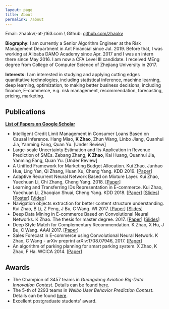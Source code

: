 ```yaml
---
layout: page
title: About
permalink: /about
---
```


Email: zhaokv(-at-)163.com \\
Github: [github.com/zhaokv](https://github.com/zhaokv)

**Biography**: I am currently a Senior Algorithm Engineer at the Risk Management Department in Ant Financial since Jul. 2019. Before that, I was working at Alibaba DAMO Academy since Apr. 2017 and I was an intern there since May 2016. I am now a CFA Level III candidate. I received MEng degree from College of Computer Science of Zhejiang University in 2017. 

**Interests**: I am interested in studying and applying cutting edges quantitative technologies, including statistical inference, machine learning, deep learning, optimization, to making better business decisions, including finance, E-commerce, e.g. risk management, recommendation, forecasting, pricing, marketing. 

## Publications
[**List of Papers on Google Scholar**](https://scholar.google.com/citations?user=fm2rVwsAAAAJ)

- Intelligent Credit Limit Management in Consumer Loans Based on Causal Inference. Hang Miao, **K Zhao**, Zhun Wang, Linbo Jiang, Quanhui Jia, Yanming Fang, Quan Yu. [Under Review] 
- Large-scale Uncertainty Estimation and Its Application in Revenue Prediction of SMEs. Zebang Zhang, **K Zhao**, Kai Huang, Quanhui Jia, Yanming Fang, Quan Yu. [Under Review]
- A Unified Framework for Marketing Budget Allocation. Kui Zhao, Junhao Hua, Ling Yan, Qi Zhang, Huan Xu, Cheng Yang. KDD 2019. [[Paper](https://arxiv.org/abs/1902.01128)]
- Adaptive Recurrent Neural Network Based on Mixture Layer. Kui Zhao, Yuechuan Li, Chi Zhang, Cheng Yang. 2018. [[Paper](https://arxiv.org/abs/1801.08094)]
- Learning and Transferring IDs Representation in E-commerce. Kui Zhao, Yuechuan Li, Zhaoqian Shuai, Cheng Yang. KDD 2018. [[Paper](https://dl.acm.org/citation.cfm?id=3219855)] [[Slides](/assets/doc/kdd18_slides.pdf)] [[Poster](/assets/doc/kdd18_poster.pdf)] [[Video](https://www.kdd.org/kdd2018/accepted-papers/view/learning-and-transferring-ids-representation-in-e-commerce)]
- Navigation objects extraction for better content structure understanding. Kui Zhao, B Li, Z Peng, J Bu, C Wang. WI 2017. [[Paper](https://dl.acm.org/citation.cfm?id=3106437)] [[Slides](/assets/doc/WI17.pptx)]
- Deep Data Mining in E-commerce Based on Convolutional Neural Networks. K Zhao. The thesis for  master degree. 2017. [[Paper](/assets/doc/master_thesis.pdf)] [[Slides](/assets/doc/master_slides.pptx)]
- Deep Style Match for Complementary Recommendation. K Zhao, X Hu, J Bu, C Wang. AAAI 2017. [[Paper](https://www.aaai.org/ocs/index.php/WS/AAAIW17/paper/viewPaper/15069)]
- Sales Forecast in E-commerce using Convolutional Neural Network. K Zhao, C Wang - arXiv preprint arXiv:1708.07946, 2017. [[Paper](https://arxiv.org/abs/1708.07946)]
- An algorithm of parking planning for smart parking system. X Zhao, K Zhao, F Ha. WCICA 2014. [[Paper](https://arxiv.org/abs/1708.07932)]

## Awards
- The Champion of 3457 teams in  *Guangdong Aviation Big-Data Innovation Contest*. Details can be found [here](/data_mining/2016/12/guangdong-champion.html).
- The 5-th of 2293 teams in *Weibo User Behavior Prediction Contest*. Details can be found [here](/assets/doc/Weibo_SeaSide_v2.pptx).
- Excellent postgraduate students' award. 